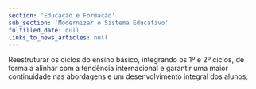 ```yaml
---
section: 'Educação e Formação'
sub_section: 'Modernizar o Sistema Educativo'
fulfilled_date: null
links_to_news_articles: null
---
```


Reestruturar os ciclos do ensino básico, integrando os 1º e 2º ciclos, de forma a alinhar com a tendência internacional e garantir uma maior continuidade nas abordagens e um desenvolvimento integral dos alunos;